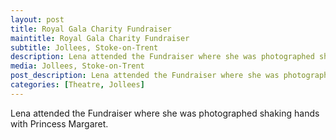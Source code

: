 ```yaml
---
layout: post
title: Royal Gala Charity Fundraiser
maintitle: Royal Gala Charity Fundraiser
subtitle: Jollees, Stoke-on-Trent
description: Lena attended the Fundraiser where she was photographed shaking hands with Princess Margaret.
media: Jollees, Stoke-on-Trent
post_description: Lena attended the Fundraiser where she was photographed shaking hands with Princess Margaret.
categories: [Theatre, Jollees]
---
```


Lena attended the Fundraiser where she was photographed shaking hands with Princess Margaret.

